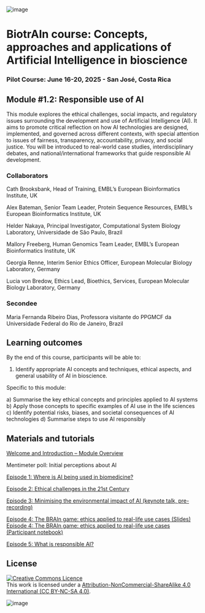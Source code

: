 ![image](https://github.com/user-attachments/assets/c8f408d4-3f11-4c67-a3b6-7c4442f410e3)

# BiotrAIn course: Concepts, approaches and applications of Artificial Intelligence in bioscience

### Pilot Course: June 16-20, 2025 - San José, Costa Rica

## Module #1.2: Responsible use of AI

This module explores the ethical challenges, social impacts, and regulatory issues surrounding the development and use of Artificial Intelligence (AI).
It aims to promote critical reflection on how AI technologies are designed, implemented, and governed across different contexts, with special attention to issues of fairness, transparency, accountability, privacy, and social justice.
You will be introduced to real-world case studies, interdisciplinary debates, and national/international frameworks that guide responsible AI development.

### Collaborators

Cath Brooksbank, Head of Training, EMBL’s European Bioinformatics Institute, UK

Alex Bateman, Senior Team Leader, Protein Sequence Resources, EMBL’s European Bioinformatics Institute, UK

Helder Nakaya, Principal Investigator, Computational System Biology Laboratory, Universidade de São Paulo, Brazil

Mallory Freeberg, Human Genomics Team Leader, EMBL’s European Bioinformatics Institute, UK

Georgia Renne, Interim Senior Ethics Officer, European Molecular Biology Laboratory, Germany

Lucia von Bredow, Ethics Lead, Bioethics, Services, European Molecular Biology Laboratory, Germany



### Secondee

Maria Fernanda Ribeiro Dias, Professora visitante do PPGMCF da Universidade Federal do Rio de Janeiro, Brazil

## Learning outcomes
By the end of this course, participants will be able to: 

1. Identify appropriate AI concepts and techniques, ethical aspects, and general usability of AI in bioscience. 


Specific to this module:

a) Summarise the key ethical concepts and principles applied to AI systems
b) Apply those concepts to specific examples of AI use in the life sciences
c) Identify potential risks, biases, and societal consequences of AI technologies
d) Summarise steps to use AI responsibly

   
## Materials and tutorials

[Welcome and Introduction – Module Overview](https://docs.google.com/presentation/d/1GrRKQgYxD_doi1OC3OIXdZ9LHJ6lwAiK/edit?slide=id.p1#slide=id.p1)

Mentimeter poll: Initial perceptions about AI

[Episode 1: Where is AI being used in biomedicine?](https://docs.google.com/presentation/d/1PHCmFkPByrbDJP97AhxgQWfynsb_Kk48/edit?slide=id.p1#slide=id.p1)

[Episode 2: Ethical challenges in the 21st Century](https://docs.google.com/presentation/d/1X0QYVtDr9j0NMP0lWvmbnBbNJ6GeepdS/edit?slide=id.p1#slide=id.p1)

[Episode 3: Minimising the environmental impact of AI (keynote talk, pre-recording)](https://embl-ebi.cloud.panopto.eu/Panopto/Pages/Viewer.aspx?id=cab186e8-c7e1-4773-9935-b2fb00b433af)

[Episode 4: The BRAIn game: ethics applied to real-life use cases (Slides)](https://docs.google.com/presentation/d/1Ei71vuKL5aiGad41jsR9IdmCI2iYBCqH/edit?slide=id.p1#slide=id.p1)
[Episode 4: The BRAIn game: ethics applied to real-life use cases (Participant notebook)](https://docs.google.com/presentation/d/1mGKKJbU4c7kodrJb42Tp7dIXztZpMCMa/edit?usp=drive_web&ouid=104294000601634828859&rtpof=true)

[Episode 5: What is responsible AI?](https://docs.google.com/presentation/d/14pp-X7KQCafrwZ4qwYjW5aJPrs8MX2iM/edit?slide=id.p21#slide=id.p21)

## License
<a rel="license" href="http://creativecommons.org/licenses/by/4.0/"><img alt="Creative Commons Licence" style="border-width:0" src="https://i.creativecommons.org/l/by-nc-sa/4.0/88x31.png" /></a><br />This work is licensed under a <a rel="license" href="https://creativecommons.org/licenses/by-nc-sa/4.0/">Attribution-NonCommercial-ShareAlike 4.0 International (CC BY-NC-SA 4.0)</a>.

![image](https://github.com/user-attachments/assets/33d0775f-902c-4a0c-8bbc-6a7c7947a132)
